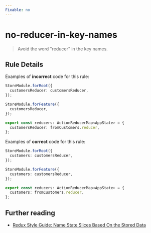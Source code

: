 ```yaml
---
Fixable: no
---
```


# no-reducer-in-key-names

> Avoid the word "reducer" in the key names.

<!-- Everything above this generated, do not edit -->
<!-- MANUAL-DOC:START -->

## Rule Details

Examples of **incorrect** code for this rule:

```ts
StoreModule.forRoot({
  customersReducer: customersReducer,
});

StoreModule.forFeature({
  customersReducer,
});

export const reducers: ActionReducerMap<AppState> = {
  customersReducer: fromCustomers.reducer,
};
```

Examples of **correct** code for this rule:

```ts
StoreModule.forRoot({
  customers: customersReducer,
});

StoreModule.forFeature({
  customers: customersReducer,
});

export const reducers: ActionReducerMap<AppState> = {
  customers: fromCustomers.reducer,
};
```

## Further reading

- [Redux Style Guide: Name State Slices Based On the Stored Data](https://redux.js.org/style-guide/style-guide#name-state-slices-based-on-the-stored-data)
